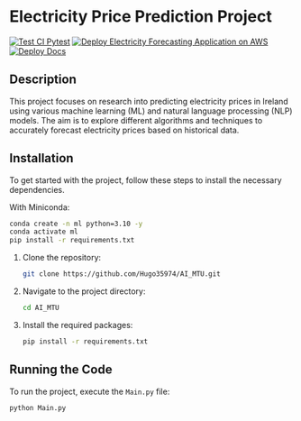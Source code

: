 # Electricity Price Prediction Project

[![Test CI Pytest](https://github.com/Hugo35974/AI_MTU/actions/workflows/test.yml/badge.svg?branch=master)](https://github.com/Hugo35974/AI_MTU/actions/workflows/test.yml)
[![Deploy Electricity Forecasting Application on AWS](https://github.com/Hugo35974/AI_MTU/actions/workflows/deploy.yml/badge.svg?branch=master)](https://github.com/Hugo35974/AI_MTU/actions/workflows/deploy.yml)
[![Deploy Docs](https://github.com/Hugo35974/AI_MTU/actions/workflows/docs.yml/badge.svg)](https://github.com/Hugo35974/AI_MTU/actions/workflows/docs.yml)

## Description
This project focuses on research into predicting electricity prices in Ireland using various machine learning (ML) and natural language processing (NLP) models. The aim is to explore different algorithms and techniques to accurately forecast electricity prices based on historical data.

## Installation
To get started with the project, follow these steps to install the necessary dependencies.

With Miniconda:

```bash
conda create -n ml python=3.10 -y
conda activate ml
pip install -r requirements.txt
```

1. Clone the repository:
    ```bash
    git clone https://github.com/Hugo35974/AI_MTU.git
    ```
2. Navigate to the project directory:
    ```bash
    cd AI_MTU
    ```
3. Install the required packages:
    ```bash
    pip install -r requirements.txt
    ```

## Running the Code
To run the project, execute the `Main.py` file:

```bash
python Main.py
```
